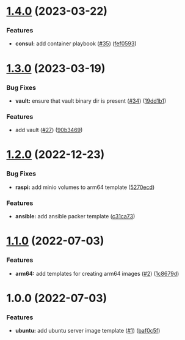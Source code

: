 # [1.4.0](https://github.com/brucellino/packer-templates/compare/v1.3.0...v1.4.0) (2023-03-22)


### Features

* **consul:** add container playbook ([#35](https://github.com/brucellino/packer-templates/issues/35)) ([fef0593](https://github.com/brucellino/packer-templates/commit/fef0593d28bfbb61ee27eb99d5fa68e741518421))

# [1.3.0](https://github.com/brucellino/packer-templates/compare/v1.2.0...v1.3.0) (2023-03-19)


### Bug Fixes

* **vault:** ensure that vault binary dir is present ([#34](https://github.com/brucellino/packer-templates/issues/34)) ([19dd1b1](https://github.com/brucellino/packer-templates/commit/19dd1b1ff75704f07ed43a6a3ea42baa957a5088))


### Features

* add vault ([#27](https://github.com/brucellino/packer-templates/issues/27)) ([90b3469](https://github.com/brucellino/packer-templates/commit/90b34691aca39815641353adf3af6afa7ec2a995))

# [1.2.0](https://github.com/brucellino/packer-templates/compare/v1.1.0...v1.2.0) (2022-12-23)


### Bug Fixes

* **raspi:** add minio volumes to arm64 template ([5270ecd](https://github.com/brucellino/packer-templates/commit/5270ecd1ff79947148b57e60631608e14f137566))


### Features

* **ansible:** add ansible packer template ([c31ca73](https://github.com/brucellino/packer-templates/commit/c31ca73e74ea24f22db497202e0d4b9c49297e4e))

# [1.1.0](https://github.com/brucellino/packer-templates/compare/v1.0.0...v1.1.0) (2022-07-03)


### Features

* **arm64:** add templates for creating arm64 images ([#2](https://github.com/brucellino/packer-templates/issues/2)) ([1c8679d](https://github.com/brucellino/packer-templates/commit/1c8679d463a0a9165b1a91819be6cad726b13018))

# 1.0.0 (2022-07-03)


### Features

* **ubuntu:** add ubuntu server image template ([#1](https://github.com/brucellino/packer-templates/issues/1)) ([baf0c5f](https://github.com/brucellino/packer-templates/commit/baf0c5fc2e2aa47cd5a9cdb371d4777cad495355))
